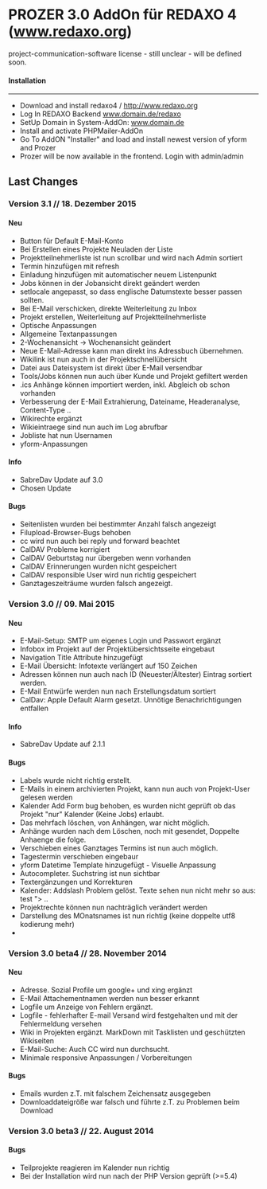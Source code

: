PROZER 3.0 AddOn für REDAXO 4 (www.redaxo.org)
=============

project-communication-software
license - still unclear - will be defined soon.


#### Installation
-------
* Download and install redaxo4 / http://www.redaxo.org
* Log In REDAXO Backend www.domain.de/redaxo
* SetUp Domain in System-AddOn: www.domain.de
* Install and activate PHPMailer-AddOn
* Go To AddON "Installer" and load and install newest version of yform and Prozer
* Prozer will be now available in the frontend. Login with admin/admin


Last Changes
-------

### Version 3.1 // 18. Dezember 2015

#### Neu

* Button für Default E-Mail-Konto
* Bei Erstellen eines Projekte Neuladen der Liste
* Projektteilnehmerliste ist nun scrollbar und wird nach Admin sortiert
* Termin hinzufügen mit refresh
* Einladung hinzufügen mit automatischer neuem Listenpunkt
* Jobs können in der Jobansicht direkt geändert werden
* setlocale angepasst, so dass englische Datumstexte besser passen sollten.
* Bei E-Mail verschicken, direkte Weiterleitung zu Inbox
* Projekt erstellen, Weiterleitung auf Projektteilnehmerliste
* Optische Anpassungen
* Allgemeine Textanpassungen
* 2-Wochenansicht -> Wochenansicht geändert
* Neue E-Mail-Adresse kann man direkt ins Adressbuch übernehmen.
* Wikilink ist nun auch in der Projektschnellübersicht
* Datei aus Dateisystem ist direkt über E-Mail versendbar
* Tools/Jobs können nun auch über Kunde und Projekt gefiltert werden
* .ics Anhänge können importiert werden, inkl. Abgleich ob schon vorhanden
* Verbesserung der E-Mail Extrahierung, Dateiname, Headeranalyse, Content-Type ..
* Wikirechte ergänzt
* Wikieintraege sind nun auch im Log abrufbar
* Jobliste hat nun Usernamen
* yform-Anpassungen

#### Info

* SabreDav Update auf 3.0
* Chosen Update

#### Bugs

* Seitenlisten wurden bei bestimmter Anzahl falsch angezeigt
* Filupload-Browser-Bugs behoben
* cc wird nun auch bei reply und forward beachtet
* CalDAV Probleme korrigiert
* CalDAV Geburtstag nur übergeben wenn vorhanden
* CalDAV Erinnerungen wurden nicht gespeichert
* CalDAV responsible User wird nun richtig gespeichert
* Ganztageszeiträume wurden falsch angezeigt.

### Version 3.0 // 09. Mai 2015

#### Neu

* E-Mail-Setup: SMTP um eigenes Login und Passwort ergänzt
* Infobox im Projekt auf der Projektübersichtsseite eingebaut
* Navigation Title Attribute hinzugefügt
* E-Mail Übersicht: Infotexte verlängert auf 150 Zeichen
* Adressen können nun auch nach ID (Neuester/Ältester) Eintrag sortiert werden.
* E-Mail Entwürfe werden nun nach Erstellungsdatum sortiert
* CalDav: Apple Default Alarm gesetzt. Unnötige Benachrichtigungen entfallen

#### Info

* SabreDav Update auf 2.1.1

#### Bugs

* Labels wurde nicht richtig erstellt.
* E-Mails in einem archivierten Projekt, kann nun auch von Projekt-User gelesen werden
* Kalender Add Form bug behoben, es wurden nicht geprüft ob das Projekt "nur" Kalender (Keine Jobs) erlaubt.
* Das mehrfach löschen, von Anhängen, war nicht möglich.
* Anhänge wurden nach dem Löschen, noch mit gesendet, Doppelte Anhaenge die folge.
* Verschieben eines Ganztages Termins ist nun auch möglich. 
* Tagestermin verschieben eingebaur
* yform Datetime Template hinzugefügt - Visuelle Anpassung
* Autocompleter. Suchstring ist nun sichtbar
* Textergänzungen und Korrekturen
* Kalender: Addslash Problem gelöst. Texte sehen nun nicht mehr so aus: test \"\> ..
* Projektrechte können nun nachträglich verändert werden
* Darstellung des MOnatsnames ist nun richtig (keine doppelte utf8 kodierung mehr)
*


### Version 3.0 beta4 // 28. November 2014

#### Neu

* Adresse. Sozial Profile um google+ und xing ergänzt
* E-Mail Attachementnamen werden nun besser erkannt
* Logfile um Anzeige von Fehlern ergänzt. 
* Logfile - fehlerhafter E-mail Versand wird festgehalten und mit der Fehlermeldung versehen
* Wiki in Projekten ergänzt. MarkDown mit Tasklisten und geschützten Wikiseiten
* E-Mail-Suche: Auch CC wird nun durchsucht.
* Minimale responsive Anpassungen / Vorbereitungen

#### Bugs

* Emails wurden z.T. mit falschem Zeichensatz ausgegeben
* Downloaddateigröße war falsch und führte z.T. zu Problemen beim Download


### Version 3.0 beta3 // 22. August 2014

#### Bugs

* Teilprojekte reagieren im Kalender nun richtig
* Bei der Installation wird nun nach der PHP Version geprüft (>=5.4)


